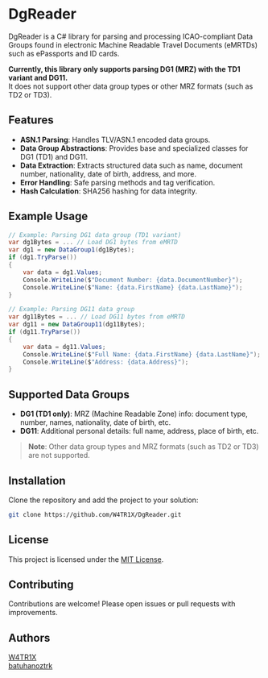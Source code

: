 # DgReader

DgReader is a C# library for parsing and processing ICAO-compliant Data Groups found in electronic Machine Readable Travel Documents (eMRTDs) such as ePassports and ID cards.

**Currently, this library only supports parsing DG1 (MRZ) with the TD1 variant and DG11.**  
It does not support other data group types or other MRZ formats (such as TD2 or TD3).

## Features

- **ASN.1 Parsing**: Handles TLV/ASN.1 encoded data groups.
- **Data Group Abstractions**: Provides base and specialized classes for DG1 (TD1) and DG11.
- **Data Extraction**: Extracts structured data such as name, document number, nationality, date of birth, address, and more.
- **Error Handling**: Safe parsing methods and tag verification.
- **Hash Calculation**: SHA256 hashing for data integrity.

## Example Usage

```csharp
// Example: Parsing DG1 data group (TD1 variant)
var dg1Bytes = ... // Load DG1 bytes from eMRTD
var dg1 = new DataGroup1(dg1Bytes);
if (dg1.TryParse())
{
    var data = dg1.Values;
    Console.WriteLine($"Document Number: {data.DocumentNumber}");
    Console.WriteLine($"Name: {data.FirstName} {data.LastName}");
}

// Example: Parsing DG11 data group
var dg11Bytes = ... // Load DG11 bytes from eMRTD
var dg11 = new DataGroup11(dg11Bytes);
if (dg11.TryParse())
{
    var data = dg11.Values;
    Console.WriteLine($"Full Name: {data.FirstName} {data.LastName}");
    Console.WriteLine($"Address: {data.Address}");
}
```

## Supported Data Groups

- **DG1 (TD1 only)**: MRZ (Machine Readable Zone) info: document type, number, names, nationality, date of birth, etc.
- **DG11**: Additional personal details: full name, address, place of birth, etc.

> **Note**: Other data group types and MRZ formats (such as TD2 or TD3) are not supported.

## Installation

Clone the repository and add the project to your solution:

```bash
git clone https://github.com/W4TR1X/DgReader.git
```

## License

This project is licensed under the [MIT License](LICENSE.txt).

## Contributing

Contributions are welcome! Please open issues or pull requests with improvements.

## Authors

[W4TR1X](https://github.com/W4TR1X)  
[batuhanoztrk](https://github.com/batuhanoztrk)
